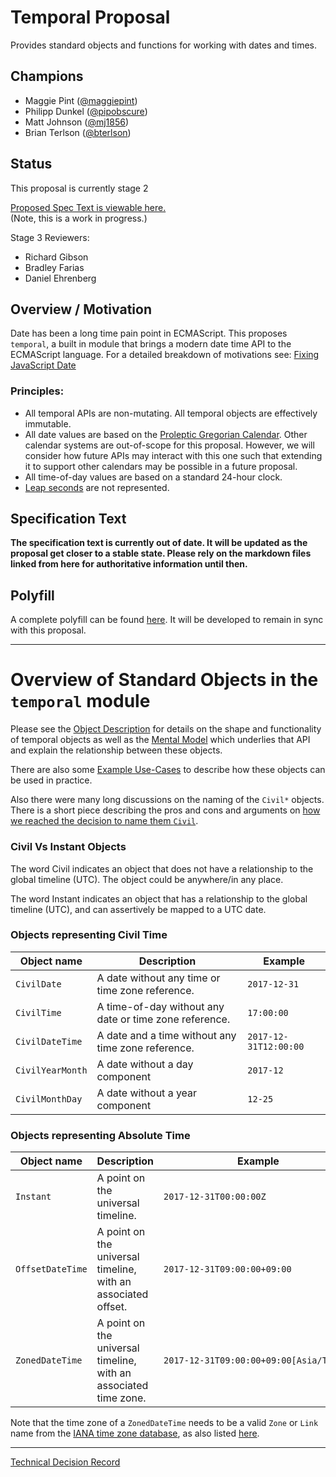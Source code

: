 # Temporal Proposal

Provides standard objects and functions for working with dates and times.

## Champions

- Maggie Pint  ([@maggiepint](https://github.com/maggiepint))
- Philipp Dunkel ([@pipobscure](https://github.com/pipobscure))
- Matt Johnson ([@mj1856](https://github.com/mj1856))
- Brian Terlson ([@bterlson](https://github.com/bterlson))

## Status

This proposal is currently stage 2

[Proposed Spec Text is viewable here.](https://tc39.github.io/proposal-temporal/spec-rendered)  
(Note, this is a work in progress.)

Stage 3 Reviewers:
- Richard Gibson
- Bradley Farias
- Daniel Ehrenberg

## Overview / Motivation

Date has been a long time pain point in ECMAScript.
This proposes `temporal`, a built in module that brings a modern date time API to the ECMAScript language.
For a detailed breakdown of motivations see:
[Fixing JavaScript Date](https://maggiepint.com/2017/04/09/fixing-javascript-date-getting-started/)

### Principles:

- All temporal APIs are non-mutating.  All temporal objects are effectively immutable.
- All date values are based on the [Proleptic Gregorian Calendar](https://en.wikipedia.org/wiki/Proleptic_Gregorian_calendar).  Other calendar systems are out-of-scope for this proposal.  However, we will consider how future APIs may interact with this one such that extending it to support other calendars may be possible in a future proposal.
- All time-of-day values are based on a standard 24-hour clock.
- [Leap seconds](https://en.wikipedia.org/wiki/Leap_second) are not represented.

## Specification Text

**The specification text is currently out of date. It will be updated as the proposal get closer to a stable state. Please rely on the markdown files linked from here for authoritative information until then.**

## Polyfill

A complete polyfill can be found [here](https://github.com/std-proposal/temporal). It will be developed to remain in sync with this proposal.

---------------------------------------------------------------------------------------------------

# Overview of Standard Objects in the `temporal` module

Please see the [Object Description](./objects.md) for details on the shape and functionality of
temporal objects as well as the [Mental Model](./mentalmodel.md) which underlies that API and explain the relationship between these objects.

There are also some [Example Use-Cases](./examples.md) to describe how these objects can be used
in practice.

Also there were many long discussions on the naming of the `Civil*` objects. There is a short piece describing the pros and cons and arguments on [how we reached the decision to name them `Civil`](./civil.md).

### Civil Vs Instant Objects

The word Civil indicates an object that does not have a relationship to the global timeline (UTC). The object could be anywhere/in any place.

The word Instant indicates an object that has a relationship to the global timeline (UTC), and can assertively be mapped to a UTC date.

### Objects representing Civil Time

Object name     | Description                                                         | Example
----------------|---------------------------------------------------------------------|-------------
`CivilDate`     | A date without any time or time zone reference.                     | `2017-12-31`
`CivilTime`     | A time-of-day without any date or time zone reference.              | `17:00:00`
`CivilDateTime` | A date and a time without any time zone reference.                  | `2017-12-31T12:00:00`
`CivilYearMonth`| A date without a day component                                      | `2017-12`
`CivilMonthDay` | A date without a year component                                     | `12-25`

### Objects representing Absolute Time

Object name     | Description                                                         | Example
----------------|---------------------------------------------------------------------|-------------
`Instant`       | A point on the universal timeline.                                  | `2017-12-31T00:00:00Z`
`OffsetDateTime`| A point on the universal timeline, with an associated offset.       | `2017‑12‑31T09:00:00+09:00`
`ZonedDateTime` | A point on the universal timeline, with an associated time zone.    | `2017‑12‑31T09:00:00+09:00[Asia/Tokyo]`

Note that the time zone of a `ZonedDateTime` needs to be a valid `Zone` or `Link` name from the
[IANA time zone database](https://www.iana.org/time-zones), as also listed [here](https://en.wikipedia.org/wiki/List_of_tz_database_time_zones).

---------------------------------------------------------------------------------------------------

[Technical Decision Record](./techrecord.md)

